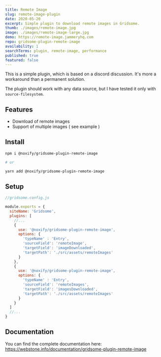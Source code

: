 ```yaml
---
title: Remote Image
slug: remote-image-plugin
date: 2020-05-20
excerpt: Simple plugin to download remote images in Gridsome.
thumb: ./images/remote-image.jpg
image: ./images/remote-image-large.jpg
demo: https://remote-image.jammeryhq.com
repo: gridsome-plugin-remote-image
availability: 1
searchTerms: plugin, remote-image, performance
published: true
featured: false
---
```

This is a simple plugin, which is based on a discord discussion.
It's more a workaround than a permanent solution.

The plugin should work with any data source, but I have tested it only with `source-filesystem`.

## Features

* Download of remote images
* Support of multiple images ( see example )

## Install

```sh
npm i @noxify/gridsome-plugin-remote-image

# or

yarn add @noxify/gridsome-plugin-remote-image
```

## Setup

```js
//gridsome.config.js

module.exports = {
  siteName: 'Gridsome',
  plugins: [
    //...
    {
      use: '@noxify/gridsome-plugin-remote-image',
      options: {
        'typeName' : 'Entry',
        'sourceField': 'remoteImage',
        'targetField': 'imageDownloaded',
        'targetPath': './src/assets/remoteImages'
      }
    },
    {
      use: '@noxify/gridsome-plugin-remote-image',
      options: {
        'typeName' : 'Entry',
        'sourceField': 'remoteImages',
        'targetField': 'imagesDownloaded',
        'targetPath': './src/assets/remoteImages'
      }
    }
  ]
  //...
}
```

## Documentation

You can find the complete documentation here: https://webstone.info/documentation/gridsome-plugin-remote-image